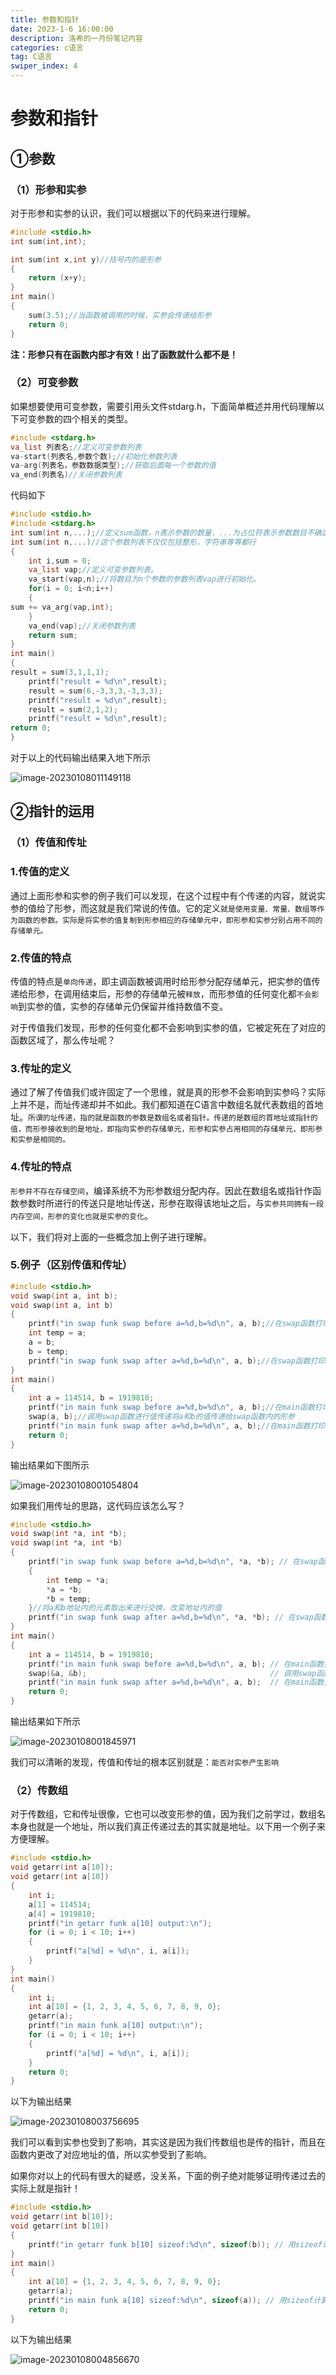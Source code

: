 ```yaml
---
title: 参数和指针
date: 2023-1-6 16:00:00
description: 洛希的一月份笔记内容
categories: c语言
tag: C语言
swiper_index: 4 
---
```


# 参数和指针

## ①参数

### （1）形参和实参

对于形参和实参的认识，我们可以根据以下的代码来进行理解。

```c
#include <stdio.h>
int sum(int,int);

int sum(int x,int y)//括号内的是形参
{
    return (x+y);
}
int main()
{
    sum(3.5);//当函数被调用的时候，实参会传递给形参
    return 0;
}
```

**注：形参只有在函数内部才有效！出了函数就什么都不是！**

### （2）可变参数

如果想要使用可变参数，需要引用头文件stdarg.h，下面简单概述并用代码理解以下可变参数的四个相关的类型。

```c
#include <stdarg.h>
va_list 列表名;//定义可变参数列表
va-start(列表名,参数个数);//初始化参数列表
va-arg(列表名，参数数据类型);//获取后面每一个参数的值
va_end(列表名)//关闭参数列表
```

代码如下

```c
#include <stdio.h>
#include <stdarg.h>
int sum(int n,...);//定义sum函数，n表示参数的数量，...为占位符表示参数数目不确定。
int sum(int n,...)//这个参数列表不仅仅包括整形，字符串等等都行
{
    int i,sum = 0;
    va_list vap;//定义可变参数列表。
    va_start(vap,n);//将数目为n个参数的参数列表vap进行初始化。
    for(i = 0; i<n;i++)
    {
sum += va_arg(vap,int);
    }
    va_end(vap);//关闭参数列表
    return sum;
}
int main()
{
result = sum(3,1,1,1);
    printf("result = %d\n",result);
    result = sum(6,-3,3,3,-3,3,3);
    printf("result = %d\n",result);
    result = sum(2,1,2);
    printf("result = %d\n",result);
return 0;
}
```

对于以上的代码输出结果入地下所示

![image-20230108011149118](https://luoxi2334.oss-cn-shanghai.aliyuncs.com/luoxi-picture/202301080111189.png)

## ②指针的运用

### （1）传值和传址

### 1.传值的定义

通过上面形参和实参的例子我们可以发现，在这个过程中有个传递的内容，就说实参的值给了形参，而这就是我们常说的传值。它的定义`就是使用变量、常量、数组等作为函数的参数。实际是将实参的值复制到形参相应的存储单元中，即形参和实参分别占用不同的存储单元。`

### 2.传值的特点

传值的特点是`单向传递`，即主调函数被调用时给形参分配存储单元，把实参的值传递给形参，在调用结束后，形参的存储单元被`释放`，而形参值的任何变化都`不会影响`到实参的值，实参的存储单元仍保留并维持数值不变。

对于传值我们发现，形参的任何变化都不会影响到实参的值，它被定死在了对应的函数区域了，那么传址呢？

### 3.传址的定义

通过了解了传值我们或许固定了一个思维，就是真的形参不会影响到实参吗？实际上并不是，而址传递却并不如此。我们都知道在C语言中数组名就代表数组的首地址。`所谓的址传递，指的就是函数的参数是数组名或者指针。传递的是数组的首地址或指针的值，而形参接收到的是地址，即指向实参的存储单元，形参和实参占用相同的存储单元，即形参和实参是相同的。`

### 4.传址的特点

`形参并不存在存储空间`，编译系统不为形参数组分配内存。因此在数组名或指针作函数参数时所进行的传送只是地址传送，形参在取得该地址之后，与`实参共同拥有一段内存空间，形参的变化也就是实参的变化`。

以下，我们将对上面的一些概念加上例子进行理解。

### 5.例子（区别传值和传址）

```c
#include <stdio.h>
void swap(int a, int b);
void swap(int a, int b)
{
    printf("in swap funk swap before a=%d,b=%d\n", a, b);//在swap函数打印传值之后的a和b的值
    int temp = a;
    a = b;
    b = temp;
    printf("in swap funk swap after a=%d,b=%d\n", a, b);//在swap函数打印传值之后交换之后的a和b的值
}
int main()
{
    int a = 114514, b = 1919810;
    printf("in main funk swap before a=%d,b=%d\n", a, b);//在main函数打印调用函数之前的a和b的值
    swap(a, b);//调用swap函数进行值传递将a和b的值传递给swap函数内的形参
    printf("in main funk swap after a=%d,b=%d\n", a, b);//在main函数打印调用函数之后的a和b的值
    return 0;
}
```

输出结果如下图所示

![image-20230108001054804](https://luoxi2334.oss-cn-shanghai.aliyuncs.com/luoxi-picture/202301080010907.png)

如果我们用传址的思路，这代码应该怎么写？

```c
#include <stdio.h>
void swap(int *a, int *b);
void swap(int *a, int *b)
{
    printf("in swap funk swap before a=%d,b=%d\n", *a, *b); // 在swap函数打印传值之后的a和b的值
    {
        int temp = *a;
        *a = *b;
        *b = temp;
    }//将a和b地址内的元素取出来进行交换，改变地址内的值
    printf("in swap funk swap after a=%d,b=%d\n", *a, *b); // 在swap函数打印传值之后交换之后的a和b的值
}
int main()
{
    int a = 114514, b = 1919810;
    printf("in main funk swap before a=%d,b=%d\n", a, b); // 在main函数打印调用函数之前的a和b的值
    swap(&a, &b);                                         // 调用swap函数进行值传递将&a和&b的址传递给swap函数内的形参
    printf("in main funk swap after a=%d,b=%d\n", a, b);  // 在main函数打印调用函数之后的a和b的值
    return 0;
}
```

输出结果如下所示

![image-20230108001845971](https://luoxi2334.oss-cn-shanghai.aliyuncs.com/luoxi-picture/202301080018042.png)

我们可以清晰的发现，传值和传址的根本区别就是：`能否对实参产生影响`

### （2）传数组

对于传数组，它和传址很像，它也可以改变形参的值，因为我们之前学过，数组名本身也就是一个地址，所以我们真正传递过去的其实就是地址。以下用一个例子来方便理解。

```c
#include <stdio.h>
void getarr(int a[10]);
void getarr(int a[10])
{
    int i;
    a[1] = 114514;
    a[4] = 1919810;
    printf("in getarr funk a[10] output:\n");
    for (i = 0; i < 10; i++)
    {
        printf("a[%d] = %d\n", i, a[i]);
    }
}
int main()
{
    int i;
    int a[10] = {1, 2, 3, 4, 5, 6, 7, 8, 9, 0};
    getarr(a);
    printf("in main funk a[10] output:\n");
    for (i = 0; i < 10; i++)
    {
        printf("a[%d] = %d\n", i, a[i]);
    }
    return 0;
}
```

 以下为输出结果

![image-20230108003756695](https://luoxi2334.oss-cn-shanghai.aliyuncs.com/luoxi-picture/202301080037783.png)

我们可以看到实参也受到了影响，其实这是因为我们传数组也是传的指针，而且在函数内更改了对应地址的值，所以实参受到了影响。

如果你对以上的代码有很大的疑惑，没关系，下面的例子绝对能够证明传递过去的实际上就是指针！

```c
#include <stdio.h>
void getarr(int b[10]);
void getarr(int b[10])
{
    printf("in getarr funk b[10] sizeof:%d\n", sizeof(b)); // 用sizeof计算数组b的字节来确定它是指针
}
int main()
{
    int a[10] = {1, 2, 3, 4, 5, 6, 7, 8, 9, 0};
    getarr(a);
    printf("in main funk a[10] sizeof:%d\n", sizeof(a)); // 用sizeof计算数组a的字节来确定它是数组
    return 0;
}
```

以下为输出结果

![image-20230108004856670](https://luoxi2334.oss-cn-shanghai.aliyuncs.com/luoxi-picture/202301080048739.png)


